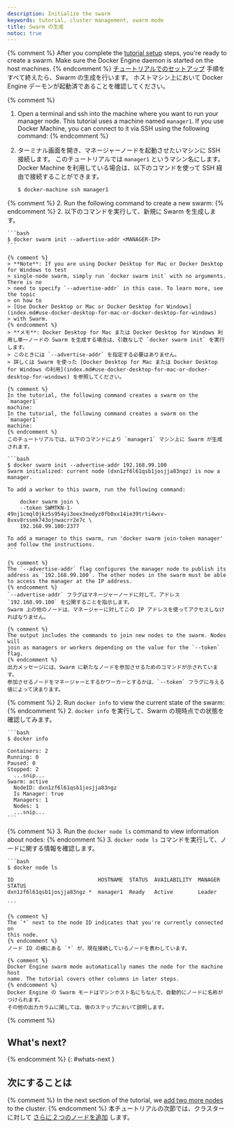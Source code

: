 ```yaml
---
description: Initialize the swarm
keywords: tutorial, cluster management, swarm mode
title: Swarm の生成
notoc: true
---
```


{% comment %}
After you complete the [tutorial setup](index.md) steps, you're ready
to create a swarm. Make sure the Docker Engine daemon is started on the host
machines.
{% endcomment %}
[チュートリアルでのセットアップ](index.md) 手順をすべて終えたら、Swarm の生成を行います。
ホストマシン上において Docker Engine デーモンが起動済であることを確認してください。

{% comment %}
1.  Open a terminal and ssh into the machine where you want to run your manager
    node. This tutorial uses a machine named `manager1`. If you use Docker Machine,
    you can connect to it via SSH using the following command:
{% endcomment %}
1.  ターミナル画面を開き、マネージャーノードを起動させたいマシンに SSH 接続します。
    このチュートリアルでは `manager1` というマシン名にします。
    Docker Machine を利用している場合は、以下のコマンドを使って SSH 経由で接続することができます。

    ```bash
    $ docker-machine ssh manager1
    ```

{% comment %}
2.  Run the following command to create a new swarm:
{% endcomment %}
2.  以下のコマンドを実行して、新規に Swarm を生成します。

    ```bash
    $ docker swarm init --advertise-addr <MANAGER-IP>
    ```

    {% comment %}
    > **Note**: If you are using Docker Desktop for Mac or Docker Desktop for Windows to test
    > single-node swarm, simply run `docker swarm init` with no arguments. There is no
    > need to specify `--advertise-addr` in this case. To learn more, see the topic
    > on how to
    > [Use Docker Desktop or Mac or Docker Desktop for Windows](index.md#use-docker-desktop-for-mac-or-docker-desktop-for-windows)
    > with Swarm.
    {% endcomment %}
    > **メモ**: Docker Desktop for Mac または Docker Desktop for Windows 利用し単一ノードの Swarm を生成する場合は、引数なしで `docker swarm init` を実行します。
    > このときには `--advertise-addr` を指定する必要はありません。
    > 詳しくは Swarm を使った [Docker Desktop for Mac または Docker Desktop for Windows の利用](index.md#use-docker-desktop-for-mac-or-docker-desktop-for-windows) を参照してください。

    {% comment %}
    In the tutorial, the following command creates a swarm on the `manager1`
    machine:
    In the tutorial, the following command creates a swarm on the `manager1`
    machine:
    {% endcomment %}
    このチュートリアルでは、以下のコマンドにより `manager1` マシン上に Swarm が生成されます。

    ```bash
    $ docker swarm init --advertise-addr 192.168.99.100
    Swarm initialized: current node (dxn1zf6l61qsb1josjja83ngz) is now a manager.

    To add a worker to this swarm, run the following command:

        docker swarm join \
        --token SWMTKN-1-49nj1cmql0jkz5s954yi3oex3nedyz0fb0xx14ie39trti4wxv-8vxv8rssmk743ojnwacrr2e7c \
        192.168.99.100:2377

    To add a manager to this swarm, run 'docker swarm join-token manager' and follow the instructions.
    ```

    {% comment %}
    The `--advertise-addr` flag configures the manager node to publish its
    address as `192.168.99.100`. The other nodes in the swarm must be able
    to access the manager at the IP address.
    {% endcomment %}
    `--advertise-addr` フラグはマネージャーノードに対して、アドレス `192.168.99.100` を公開することを指示します。
    Swarm 上の他のノードは、マネージャーに対してこの IP アドレスを使ってアクセスしなければなりません。

    {% comment %}
    The output includes the commands to join new nodes to the swarm. Nodes will
    join as managers or workers depending on the value for the `--token`
    flag.
    {% endcomment %}
    出力メッセージには、Swarm に新たなノードを参加させるためのコマンドが示されています。
    参加させるノードをマネージャーとするかワーカーとするかは、`--token` フラグに与える値によって決まります。

{% comment %}
2.  Run `docker info` to view the current state of the swarm:
{% endcomment %}
2.  `docker info` を実行して、Swarm の現時点での状態を確認してみます。

    ```bash
    $ docker info

    Containers: 2
    Running: 0
    Paused: 0
    Stopped: 2
      ...snip...
    Swarm: active
      NodeID: dxn1zf6l61qsb1josjja83ngz
      Is Manager: true
      Managers: 1
      Nodes: 1
      ...snip...
    ```

{% comment %}
3.  Run the `docker node ls` command to view information about nodes:
{% endcomment %}
3.  `docker node ls` コマンドを実行して、ノードに関する情報を確認します。

    ```bash
    $ docker node ls

    ID                           HOSTNAME  STATUS  AVAILABILITY  MANAGER STATUS
    dxn1zf6l61qsb1josjja83ngz *  manager1  Ready   Active        Leader

    ```

    {% comment %}
    The `*` next to the node ID indicates that you're currently connected on
    this node.
    {% endcomment %}
    ノード ID の横にある `*` が、現在接続しているノードを表わしています。

    {% comment %}
    Docker Engine swarm mode automatically names the node for the machine host
    name. The tutorial covers other columns in later steps.
    {% endcomment %}
    Docker Engine の Swarm モードはマシンホスト名にちなんで、自動的にノードに名称がつけられます。
    その他の出力カラムに関しては、後のステップにおいて説明します。

{% comment %}
## What's next?
{% endcomment %}
{: #whats-next }
## 次にすることは

{% comment %}
In the next section of the tutorial, we [add two more nodes](add-nodes.md) to
the cluster.
{% endcomment %}
本チュートリアルの次節では、クラスターに対して [さらに 2 つのノードを追加](add-nodes.md) します。
